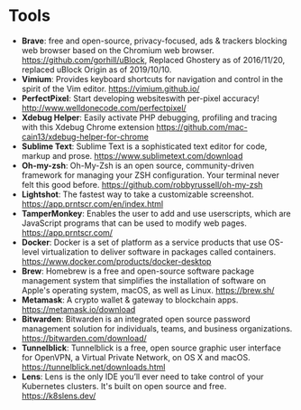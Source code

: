 # Tools

- **Brave**: free and open-source, privacy-focused, ads & trackers blocking web browser based on the Chromium web browser. https://github.com/gorhill/uBlock, Replaced Ghostery as of 2016/11/20, replaced uBlock Origin as of 2019/10/10.
- **Vimium**: Provides keyboard shortcuts for navigation and control in the spirit of the Vim editor. https://vimium.github.io/
- **PerfectPixel**: Start developing websiteswith per-pixel accuracy! http://www.welldonecode.com/perfectpixel/
- **Xdebug Helper**: Easily activate PHP debugging, profiling and tracing with this Xdebug Chrome extension https://github.com/mac-cain13/xdebug-helper-for-chrome
- **Sublime Text**: Sublime Text is a sophisticated text editor for code, markup and prose. https://www.sublimetext.com/download
- **Oh-my-zsh**: Oh-My-Zsh is an open source, community-driven framework for managing your ZSH configuration. Your terminal never felt this good before. https://github.com/robbyrussell/oh-my-zsh
- **Lightshot**: The fastest way to take a customizable screenshot. https://app.prntscr.com/en/index.html
- **TamperMonkey**: Enables the user to add and use userscripts, which are JavaScript programs that can be used to modify web pages. https://app.prntscr.com/
- **Docker**: Docker is a set of platform as a service products that use OS-level virtualization to deliver software in packages called containers. https://www.docker.com/products/docker-desktop
- **Brew**: Homebrew is a free and open-source software package management system that simplifies the installation of software on Apple's operating system, macOS, as well as Linux. https://brew.sh/
- **Metamask**: A crypto wallet & gateway to blockchain apps. https://metamask.io/download
- **Bitwarden**: Bitwarden is an integrated open source password management solution for individuals, teams, and business organizations. https://bitwarden.com/download/
- **Tunnelblick**: Tunnelblick is a free, open source graphic user interface for OpenVPN, a Virtual Private Network, on OS X and macOS. https://tunnelblick.net/downloads.html
- **Lens**: Lens is the only IDE you’ll ever need to take control of your Kubernetes clusters. It's built on open source and free. https://k8slens.dev/
